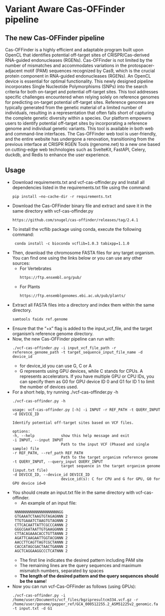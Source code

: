 # Variant Aware Cas-OFFinder pipeline
## The new Cas-OFFinder pipeline

Cas-OFFinder is a highly efficient and adaptable program built upon OpenCL that identifies potential off-target sites of CRISPR/Cas-derived RNA-guided endonucleases (RGENs).
Cas-OFFinder is not limited by the number of mismatches and accommodates variations in the protospacer-adjacent motif (PAM) sequences recognized by Cas9, which is the crucial protein component in RNA-guided endonucleases (RGENs).
An OpenCL device is essential for optimal functionality.
This newly designed pipeline incorporates Single Nucleotide Polymorphisms (SNPs) into the search criteria for both on-target and potential off-target sites. This tool addresses specific challenges encountered when relying solely on reference genomes for predicting on-target potential off-target sites. Reference genomes are typically generated from the genetic material of a limited number of individuals, resulting in a representation that often falls short of capturing the complete genetic diversity within a species. Our platform empowers users to identify potential off-target sites by incorporating a reference genome and individual genetic variants. 
This tool is available in both web and command-line interfaces. The Cas-OFFinder web tool is user-friendly, and the entire website has undergone a renovation, transitioning from the previous interface at CRISPR RGEN Tools (rgenome.net) to a new one based on cutting-edge web technologies such as SvelteKit, FastAPI, Celery, duckdb, and Redis to enhance the user experience.

## Usage
- Download requirements.txt and vcf-cas-offinder.py and Install all dependencies listed in the requirements.txt file using the command:
   ```
   pip install —no-cache-dir -r requirements.txt
   ```
- Download the Cas-OFFinder binary file and extract and save it in the same directory with vcf-cas-offinder.py
  ```
  https://github.com/snugel/cas-offinder/releases/tag/2.4.1
  ```
- To install the vcflib package using conda, execute the following command:
  ```
   conda install -c bioconda vcflib=1.0.3 tabixpp=1.1.0
  ```
- Then, download the chromosome FASTA files for any target organism. You can find one using the links below or you can use any other sources: 
    - For Vertebrates
      ```
      https://ftp.ensembl.org/pub/
      ```
    - For Plants
      ```
      https://ftp.ensemblgenomes.ebi.ac.uk/pub/plants/
      ```
- Extract all FASTA files into a directory and index them within the same directory.
   ```
   samtools faidx ref.genome
   ```
- Ensure that the “+x” flag is added to the input_vcf_file, and the target organism’s reference genome directory.
- Now, the new Cas-OFFinder pipeline can run with:
  ```
  ./vcf-cas-offinder.py -i input_vcf_file_path -r reference_genome_path -t target_sequence_input_file_name -d device_id
  ```
   - for device_id you can use G, C or A
    - G represents using GPU devices, while C stands for CPUs. A represents accelerators. If you have multiple GPU or CPU IDs, you can specify them as G0 for GPU device ID 0 and 
      G1 for ID 1 to limit the number of devices used. 
- For a short help, try running ./vcf-cas-offinder.py -h
  ```
  ./vcf-cas-offinder.py -h
  ```
  ```
  usage: vcf-cas-offinder.py [-h] -i INPUT -r REF_PATH -t QUERY_INPUT -d DEVICE_ID

  Identify potential off-target sites based on VCF files.

  options:
  -h, --help            show this help message and exit
  -i INPUT, --input INPUT
                        Path to the input VCF (Phased and single sample) file
  -r REF_PATH, --ref_path REF_PATH
                        Path to the target organism reference genome
  -t QUERY_INPUT, --query_input QUERY_INPUT
                        target sequence in the target organism genome (input.txt file)
  -d DEVICE_ID, --device_id DEVICE_ID
                        device_id(s): C for CPU and G for GPU, G0 for GPU device id=0

  ```
- You should create an input.txt file in the same directory with vcf-cas-offinder.
     -  An example of an input file:
     ```
      NNNNNNNNNNNNNNNNNNNNGG
      GTGAAATCTAAGTGTAGAGNNN 2
      TTGTGAAATCTAAGTGTAGNNN 2
      CTTCACAATTATTCGCCCANNN 2
      GGGCGAATAATTGTGAAGGNNN 2
      CTTACAGAAACACCTGTTANNN 2
      AGATTCAAGAATTGGTACGNNN 2
      AACCTTCAGTTAGTCGCTANNN 2
      CACCATAGCGACTAACTGANNN 2
      AGCTCAGGAAGGCCCTCATNNN 2
     ```
    - The first line indicates the desired pattern including PAM site
    - The remaining lines are the query sequences and maximum mismatch numbers, separated by spaces
    - **The length of the desired pattern and the query sequences should be the same**!
- Now you can run vcf-Cas-OFFinder as follows (using GPUs):
  ```
  ./vcf-cas-offinder.py -i /home/user/Documents/vcf_files/bgzipresultcm334.vcf.gz -r /home/user/genome/pepper_ref/GCA_000512255.2_ASM51225v2_genomic.fa -t input.txt -d G1
  ```
